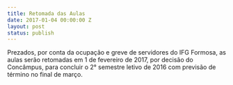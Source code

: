 ```yaml
---
title: Retomada das Aulas
date: 2017-01-04 00:00:00 Z
layout: post
status: publish
---
```


Prezados, por conta da ocupação e greve de servidores do
IFG Formosa, as aulas serão retomadas em 1 de fevereiro de 2017,
por decisão do Concâmpus, para concluir
o 2° semestre letivo de 2016 com previsão de término no final de março.
